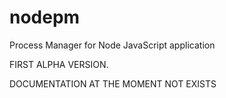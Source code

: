 # nodepm
Process Manager for Node JavaScript application


FIRST ALPHA VERSION.

DOCUMENTATION AT THE MOMENT NOT EXISTS